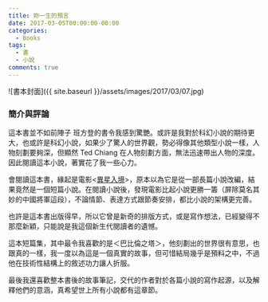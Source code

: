 ```yaml
---
title: 妳一生的預言
date: 2017-03-05T00:00:00-00:00
categories: 
  - Books
tags: 
  - 書
  - 小說
comments: true
---
```


![書本封面]({{ site.baseurl }}/assets/images/2017/03/07.jpg)

### 簡介與評論

這本書並不如前陣子 班方登的書令我感到驚艷。或許是我對於科幻小說的期待更大，也或許是科幻小說，如果少了驚人的世界觀，勢必得像其他類型小說一樣，人物刻劃要夠深，但顯然 Ted Chiang 在人物刻劃方面，無法迅速帶出人物的深度。因此閱讀這本小說，著實花了我一些心力。

會閱讀這本書，緣起是電影<[異星入境](http://www.imdb.com/title/tt2543164/?ref_=nv_sr_1)>，原本以為它是從一部長篇小說改編，結果竟然是一個短篇小說。在閱讀小說後，發現電影比起小說更勝一籌（屏除莫名其妙的中國將軍這段），不論情節、表達方式跟節奏安排，都比小說的架構更完善。

也許是這本書出版得早，所以它曾是新奇的排版方式，或是寫作想法，已經變得不那麼新穎，只能說是我這個新生代閱讀者的遺憾。

這本短篇集，其中最令我喜歡的是＜巴比倫之塔＞，他刻劃出的世界很有意思，也跟真的一樣，我一度以為這是一個真實的故事，但可惜結局幾乎是預料之中，不過他在技術性結構上的敘述功力讓人折服。

最後我還喜歡整本書後的故事筆記，交代的作者對於各篇小說的寫作起源，以及解釋他們的意涵，真希望世上所有小說都有這章節。